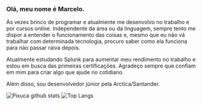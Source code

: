 ### Olá, meu nome é Marcelo.

<p>Às vezes brinco de programar e atualmente me desenvolvo no trabalho e por cursos online. Independente da área ou da linguagem, sempre tento me dispor a entender o funcionamento das coisas e, mesmo que eu não vá trabalhar com determinada tecnologia, procuro saber como ela funciona para não passar raiva depois.</p>
<p>Atualmente estudando Splunk para aumentar meu rendimento no trabalho e estou em busca das primeiras certificações. Agradeço sempre que confiam em mim para criar algo que ajude no cotidiano.</p>
<p>Além disso, sou desenvolvedor júnior pela Arctica/Santander.


![Pixuca github stats](https://github-readme-stats.vercel.app/api?username=Pixuca&theme=vue)
![Top Langs](https://github-readme-stats.vercel.app/api/top-langs/?username=Pixuca&theme=vue&layout=compact)

